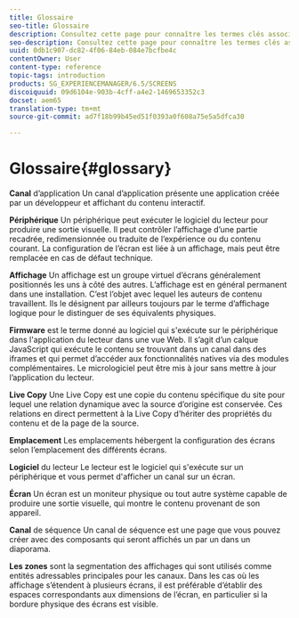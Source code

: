 ```yaml
---
title: Glossaire
seo-title: Glossaire
description: Consultez cette page pour connaître les termes clés associés à AEM Screens.
seo-description: Consultez cette page pour connaître les termes clés associés à AEM Screens.
uuid: 0db1c907-dc82-4f06-84eb-084e7bcfbe4c
contentOwner: User
content-type: reference
topic-tags: introduction
products: SG_EXPERIENCEMANAGER/6.5/SCREENS
discoiquuid: 09d6104e-903b-4cff-a4e2-1469653352c3
docset: aem65
translation-type: tm+mt
source-git-commit: ad7f18b99b45ed51f0393a0f608a75e5a5dfca30

---
```



# Glossaire{#glossary}

**Canal** d’application Un canal d’application présente une application créée par un développeur et affichant du contenu interactif.

**Périphérique** Un périphérique peut exécuter le logiciel du lecteur pour produire une sortie visuelle. Il peut contrôler l’affichage d’une partie recadrée, redimensionnée ou traduite de l’expérience ou du contenu courant. La configuration de l’écran est liée à un affichage, mais peut être remplacée en cas de défaut technique.

**Affichage** Un affichage est un groupe virtuel d’écrans généralement positionnés les uns à côté des autres. L’affichage est en général permanent dans une installation. C’est l’objet avec lequel les auteurs de contenu travaillent. Ils le désignent par ailleurs toujours par le terme d’affichage logique pour le distinguer de ses équivalents physiques.

**Firmware** est le terme donné au logiciel qui s'exécute sur le périphérique dans l'application du lecteur dans une vue Web. Il s’agit d’un calque JavaScript qui exécute le contenu se trouvant dans un canal dans des iframes et qui permet d’accéder aux fonctionnalités natives via des modules complémentaires. Le micrologiciel peut être mis à jour sans mettre à jour l’application du lecteur.

**Live Copy** Une Live Copy est une copie du contenu spécifique du site pour lequel une relation dynamique avec la source d’origine est conservée. Ces relations en direct permettent à la Live Copy d’hériter des propriétés du contenu et de la page de la source.

**Emplacement** Les emplacements hébergent la configuration des écrans selon l’emplacement des différents écrans.

**Logiciel** du lecteur Le lecteur est le logiciel qui s'exécute sur un périphérique et vous permet d'afficher un canal sur un écran.

**Écran** Un écran est un moniteur physique ou tout autre système capable de produire une sortie visuelle, qui montre le contenu provenant de son appareil.

**Canal** de séquence Un canal de séquence est une page que vous pouvez créer avec des composants qui seront affichés un par un dans un diaporama.

**Les zones** sont la segmentation des affichages qui sont utilisés comme entités adressables principales pour les canaux. Dans les cas où les affichage s’étendent à plusieurs écrans, il est préférable d’établir des espaces correspondants aux dimensions de l’écran, en particulier si la bordure physique des écrans est visible.
